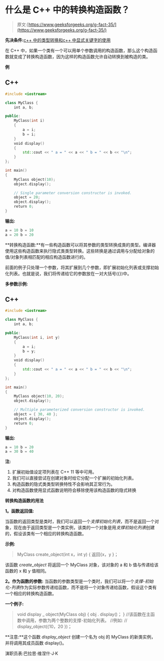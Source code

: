 # 什么是 C++ 中的转换构造函数？

> 原文:[https://www.geeksforgeeks.org/g-fact-35/](https://www.geeksforgeeks.org/g-fact-35/)

**先决条件:**[c++ 中的类型转换和](https://www.geeksforgeeks.org/type-conversion-in-c)[c++ 中显式关键字的使用](https://www.geeksforgeeks.org/g-fact-93)

在 C++ 中，如果一个类有一个可以用单个参数调用的构造函数，那么这个构造函数就变成了转换构造函数，因为这样的构造函数允许自动转换到被构造的类。

**例**

## C++

```cpp
#include <iostream>

class MyClass {
    int a, b;

public:
    MyClass(int i)
    {
        a = i;
        b = i;
    }
    void display()
    {
        std::cout << " a = " << a << " b = " << b << "\n";
    }
};

int main()
{
    MyClass object(10);
    object.display();

    // Single parameter conversion constructor is invoked.
    object = 20;
    object.display();
    return 0;
}
```

**输出:**

```cpp
a = 10 b = 10
a = 20 b = 20
```

**转换构造函数:**有一些构造函数可以将其参数的类型转换成类的类型。编译器使用这些构造函数来执行隐式类类型转换。这些转换是通过调用与分配给对象的值/对象列表相匹配的相应构造函数进行的。

前面的例子只处理一个参数，将其扩展到几个参数，即扩展初始化列表或支撑初始化列表。也就是说，我们将传递给它的参数放在一对大括号({})中。

**多参数示例:**

## C++

```cpp
#include <iostream>

class MyClass {
    int a, b;

public:
    MyClass(int i, int y)
    {
        a = i;
        b = y;
    }
    void display()
    {
        std::cout << " a = " << a << " b = " << b << "\n";
    }
};

int main()
{
    MyClass object(10, 20);
    object.display();

    // Multiple parameterized conversion constructor is invoked.
    object = { 30, 40 };
    object.display();
    return 0;
}
```

**输出:**

```cpp
a = 10 b = 20
a = 30 b = 40
```

**注:**

1.  扩展初始值设定项列表在 C++ 11 等中可用。
2.  我们可以直接尝试在创建对象时给它分配一个扩展的初始化列表。
3.  构造函数的隐式类类型转换特性不会影响其正常行为。
4.  对构造函数使用显式函数说明符会移除使用该构造函数的隐式转换

**转换构造函数的用法**

**1。函数返回值:**

当函数的返回类型是类时，我们可以返回一个*支撑初始化列表*，而不是返回一个对象，现在由于返回类型是一个类实例，该类的一个对象是用*支撑初始化列表*创建的，假设该类有一个相应的转换构造函数。

**示例:**

> MyClass create_object(int x，int y)
> {
> 返回{x，y }；

该函数 *create_object* 将返回一个 MyClass 对象，该对象的 a 和 b 值与传递给该函数的 x 和 y 值相同。

**2。作为函数的参数:**
当函数的参数类型是一个类时，我们可以将一个*支撑-初始化-列表*作为实际参数传递给函数，而不是将一个对象传递给函数，假设这个类有一个相应的转换构造函数。

**一个例子:**

> void display _ object(MyClass obj)
> {
> obj . display()；
> }
> //该函数在主函数中调用，参数为两个整数的支撑-初始化列表。
> //例如:
> // display_object({10，20 })；

**注意:**这个函数 *display_object* 创建一个名为 obj 的 MyClass 的新类实例，并将调用其成员函数 display()。

演职员表:巴拉思·维涅什·J·K